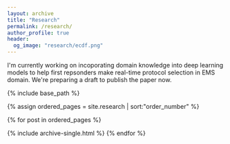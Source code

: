 ```yaml
---
layout: archive
title: "Research"
permalink: /research/
author_profile: true
header:
  og_image: "research/ecdf.png"
---
```


I'm currently working on incoporating domain knowledge into deep learning models to help first repsonders make real-time protocol selection in EMS domain. We're preparing a draft to publish the paper now.

<nbsp>

{% include base_path %}

{% assign ordered_pages = site.research | sort:"order_number" %}

{% for post in ordered_pages %}
  <!-- {% include archive-single.html type="grid" %} -->
  {% include archive-single.html %}
{% endfor %}
